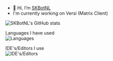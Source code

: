 - 👋 Hi, I’m [SKBotNL](https://github.com/SKBotNL)
- I'm currently working on Versi (Matrix Client)

![SKBotNL's GitHub stats](https://github-readme-stats.vercel.app/api?username=SKBotNL&theme=dark)

Languages I have used\
![Languages](https://skillicons.dev/icons?i=go,rust,kotlin,java,cs,ruby,python,javascript&theme=dark)

IDE's/Editors I use\
![IDE's/Editors](https://skillicons.dev/icons?i=idea,vscode,visualstudio&theme=dark)

